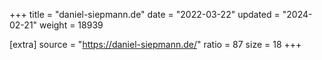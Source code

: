 +++
title = "daniel-siepmann.de"
date = "2022-03-22"
updated = "2024-02-21"
weight = 18939

[extra]
source = "https://daniel-siepmann.de/"
ratio = 87
size = 18
+++
